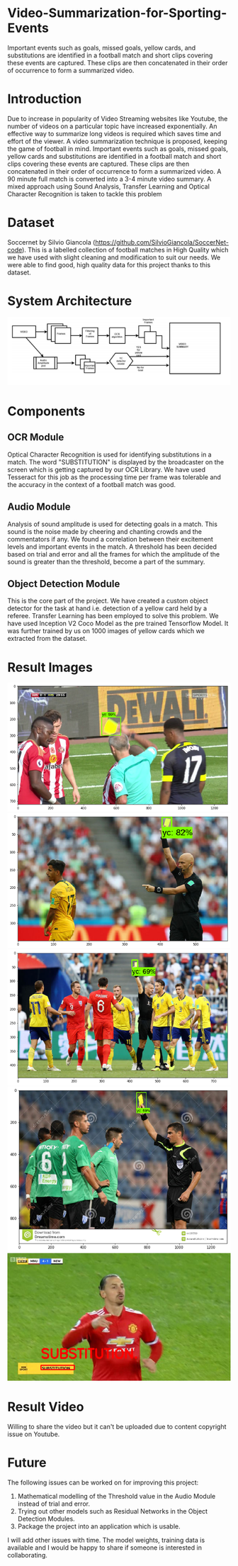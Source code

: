 # Video-Summarization-for-Sporting-Events
Important events such as goals, missed goals, yellow cards, and substitutions are identified in a football match and short clips covering these events are captured. These clips are then concatenated in their order of occurrence to form a summarized video.

# Introduction
Due to increase in popularity of Video Streaming websites like Youtube, the number of videos
on a particular topic have increased exponentially. An effective way to summarize long videos is
required which saves time and effort of the viewer. A video summarization technique is
proposed, keeping the game of football in mind. Important events such as goals, missed goals,
yellow cards and substitutions are identified in a football match and short clips covering these
events are captured. These clips are then concatenated in their order of occurrence to form a
summarized video. A 90 minute full match is converted into a 3-4 minute video summary. A
mixed approach using Sound Analysis, Transfer Learning and Optical Character Recognition is
taken to tackle this problem

# Dataset
Soccernet by Silvio Giancola (https://github.com/SilvioGiancola/SoccerNet-code).
This is a labelled collection of football matches in High Quality which we have used with slight cleaning and modification to suit our needs. We were able to find good, high quality data for this project thanks to this dataset.

# System Architecture
![Screenshot](sysarc.PNG)

# Components
## OCR Module 
Optical Character Recognition is used for identifying substitutions in a match. The word "SUBSTITUTION" is displayed by the broadcaster on the screen which is getting captured by our OCR Library.
We have used Tesseract for this job as the processing time per frame was tolerable and the accuracy in the context of a football match was good.

## Audio Module
Analysis of sound amplitude is used for detecting goals in a match. This sound is the noise made by cheering and chanting crowds and the commentators if any. We found a correlation between their excitement levels and important events in the match.
A threshold has been decided based on trial and error and all the frames for which the amplitude of the sound is greater than the threshold, become a part of the summary.

## Object Detection Module
This is the core part of the project. We have created a custom object detector for the task at hand i.e. detection of a yellow card held by a referee. Transfer Learning has been employed to solve this problem. We have used Inception V2 Coco Model as the pre trained Tensorflow Model. It was further trained by us on 1000 images of yellow cards which we extracted from the dataset.

# Result Images
![Screenshot](Screenshots/sc1.png)
![Screenshot](Screenshots/sc2.png)
![Screenshot](Screenshots/sc3.png)
![Screenshot](Screenshots/sc4.png)
![Screenshot](Screenshots/sc5.png)

# Result Video
Willing to share the video but it can't be uploaded due to content copyright issue on Youtube.

# Future
The following issues can be worked on for improving this project:
1. Mathematical modelling of the Threshold value in the Audio Module instead of trial and error.
2. Trying out other models such as Residual Networks in the Object Detection Modules.
3. Package the project into an application which is usable.

I will add other issues with time. The model weights, training data is available and I would be happy to share if someone is interested in collaborating.


